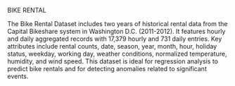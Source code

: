 BIKE RENTAL

The Bike Rental Dataset includes two years of historical rental data from the Capital Bikeshare system in Washington D.C. (2011-2012). It features hourly and daily aggregated records with 17,379 hourly and 731 daily entries. Key attributes include rental counts, date, season, year, month, hour, holiday status, weekday, working day, weather conditions, normalized temperature, humidity, and wind speed. This dataset is ideal for regression analysis to predict bike rentals and for detecting anomalies related to significant events.
